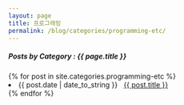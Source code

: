 ```yaml
---
layout: page
title: 프로그래밍
permalink: /blog/categories/programming-etc/
---
```


<h5> Posts by Category : {{ page.title }} </h5>

<div class="card">
{% for post in site.categories.programming-etc %}
 <li class="category-posts"><span>{{ post.date | date_to_string }}</span> &nbsp; <a href="{{ post.url }}">{{ post.title }}</a></li>
{% endfor %}
</div>